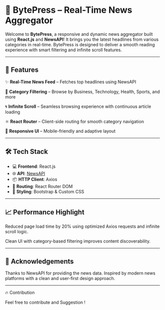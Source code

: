 # 📰 BytePress – Real-Time News Aggregator

Welcome to **BytePress**, a responsive and dynamic news aggregator built using **React.js** and **NewsAPI**!
It brings you the latest headlines from various categories in real-time. BytePress is designed to deliver a smooth reading experience with smart filtering and infinite scroll features.

______________________________________

## 🚀 Features

✨ **Real-Time News Feed** – Fetches top headlines using NewsAPI

🧭 **Category Filtering** – Browse by Business, Technology, Health, Sports, and more 

🌀 **Infinite Scroll** – Seamless browsing experience with continuous article loading 

⚛️ **React Router** – Client-side routing for smooth category navigation  

📱 **Responsive UI** – Mobile-friendly and adaptive layout  

____________________________

## 🛠️ Tech Stack

- 💻 **Frontend**: React.js
- 🌐 **API**: [NewsAPI](https://newsapi.org/)
- 📦 **HTTP Client**: Axios
- 🔁 **Routing**: React Router DOM
- 🎨 **Styling**: Bootstrap & Custom CSS
 ___________

## 📈 Performance Highlight

Reduced page load time by 20% using optimized Axios requests and infinite scroll logic.

Clean UI with category-based filtering improves content discoverability.
_____________________________________

## 🙌 Acknowledgements

Thanks to NewsAPI for providing the news data.
Inspired by modern news platforms with a clean and user-first design approach.
______________________________________

🔥 Contribution

Feel free to contribute and Suggestion !




